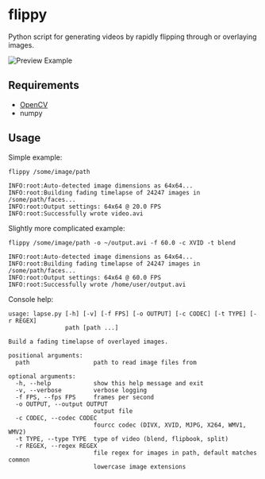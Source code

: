 # flippy
Python script for generating videos by rapidly flipping through or overlaying images.

![Preview Example](examples/anime_face.gif)

## Requirements
* [OpenCV](https://opencv.org/)
* numpy

## Usage

Simple example:
```
flippy /some/image/path

INFO:root:Auto-detected image dimensions as 64x64...
INFO:root:Building fading timelapse of 24247 images in /some/path/faces...
INFO:root:Output settings: 64x64 @ 20.0 FPS
INFO:root:Successfully wrote video.avi
```

Slightly more complicated example:
```
flippy /some/image/path -o ~/output.avi -f 60.0 -c XVID -t blend

INFO:root:Auto-detected image dimensions as 64x64...
INFO:root:Building fading timelapse of 24247 images in /some/path/faces...
INFO:root:Output settings: 64x64 @ 60.0 FPS
INFO:root:Successfully wrote /home/user/output.avi
```

Console help:
```
usage: lapse.py [-h] [-v] [-f FPS] [-o OUTPUT] [-c CODEC] [-t TYPE] [-r REGEX]
                path [path ...]

Build a fading timelapse of overlayed images.

positional arguments:
  path                  path to read image files from

optional arguments:
  -h, --help            show this help message and exit
  -v, --verbose         verbose logging
  -f FPS, --fps FPS     frames per second
  -o OUTPUT, --output OUTPUT
                        output file
  -c CODEC, --codec CODEC
                        fourcc codec (DIVX, XVID, MJPG, X264, WMV1, WMV2)
  -t TYPE, --type TYPE  type of video (blend, flipbook, split)
  -r REGEX, --regex REGEX
                        file regex for images in path, default matches common
                        lowercase image extensions
```
